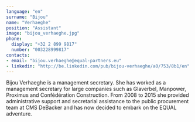 ```yaml
---
language: "en"
surname: "Bijou"
name: "Verhaeghe"
position: "Assistant"
image: "bijou_verhaeghe.jpg"
phone:
  display: "+32 2 899 9817"
  number: "003228999817"
contacts:
- email: "bijou.verhaeghe@equal-partners.eu"
- linkedin: "http://be.linkedin.com/pub/bijou-verhaeghe/a0/753/8b1/en"
---
```

Bijou Verhaeghe is a management secretary. She has worked as a management secretary for large companies such as Glaverbel, Manpower, Proximus and Confédération Construction. From 2008 to 2015 she provided administrative support and secretarial assistance to the public procurement team at CMS DeBacker and has now decided to embark on the EQUAL adventure.